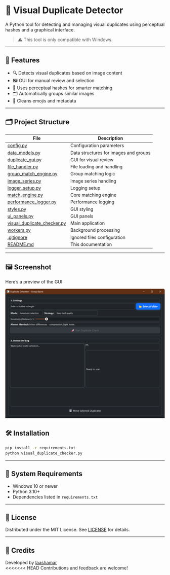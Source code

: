 # 🧠 Visual Duplicate Detector

A Python tool for detecting and managing visual duplicates using perceptual hashes and a graphical interface.

> ⚠️ This tool is only compatible with Windows.

---

## 🚀 Features

- 🔍 Detects visual duplicates based on image content  
- 🖼️ GUI for manual review and selection  
- 🧠 Uses perceptual hashes for smarter matching  
- 🗂️ Automatically groups similar images  
- 🧹 Cleans emojis and metadata  

---

## 🗂️ Project Structure

| File | Description |
|------|-------------|
| [config.py](config.py) | Configuration parameters |
| [data_models.py](data_models.py) | Data structures for images and groups |
| [duplicate_gui.py](duplicate_gui.py) | GUI for visual review |
| [file_handler.py](file_handler.py) | File loading and handling |
| [group_match_engine.py](group_match_engine.py) | Group matching logic |
| [image_series.py](image_series.py) | Image series handling |
| [logger_setup.py](logger_setup.py) | Logging setup |
| [match_engine.py](match_engine.py) | Core matching engine |
| [performance_logger.py](performance_logger.py) | Performance logging |
| [styles.py](styles.py) | GUI styling |
| [ui_panels.py](ui_panels.py) | GUI panels |
| [visual_duplicate_checker.py](visual_duplicate_checker.py) | Main application |
| [workers.py](workers.py) | Background processing |
| [.gitignore](.gitignore) | Ignored files configuration |
| [README.md](README.md) | This documentation |

---

## 🖼️ Screenshot

Here’s a preview of the GUI:

![Screenshot of GUI](docs/Gui.png)



## 🛠️ Installation

```bash
pip install -r requirements.txt
python visual_duplicate_checker.py
```

---

## 📌 System Requirements

- Windows 10 or newer  
- Python 3.10+  
- Dependencies listed in `requirements.txt`  

---

## 📄 License

Distributed under the MIT License. See [LICENSE](LICENSE) for details.

---

## 🙏 Credits

Developed by [laashamar](https://github.com/laashamar)  
<<<<<<< HEAD
Contributions and feedback are welcome!

